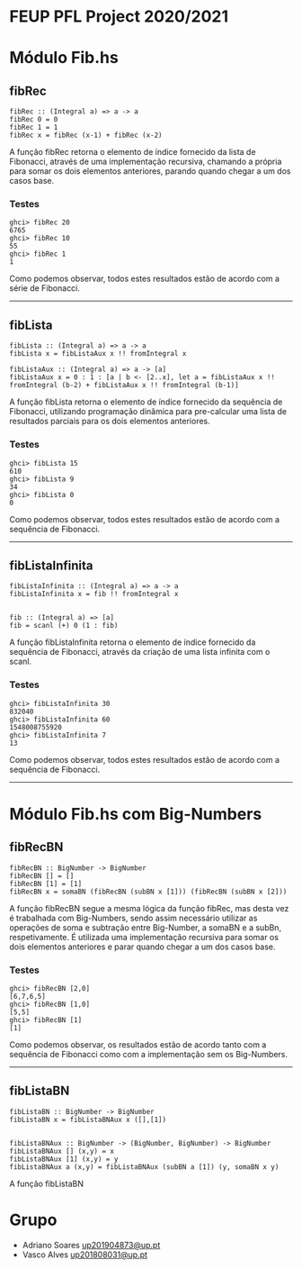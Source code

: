 # FEUP PFL Project 2020/2021

# Módulo Fib.hs

## fibRec

```
fibRec :: (Integral a) => a -> a
fibRec 0 = 0
fibRec 1 = 1
fibRec x = fibRec (x-1) + fibRec (x-2)
```

A função fibRec retorna o elemento de índice fornecido da lista de Fibonacci, através de uma implementação recursiva, chamando a própria para somar os dois elementos anteriores, parando quando chegar a um dos casos base.

### Testes

```
ghci> fibRec 20
6765
ghci> fibRec 10
55
ghci> fibRec 1
1
```
Como podemos observar, todos estes resultados estão de acordo com a série de Fibonacci.

---

## fibLista

```
fibLista :: (Integral a) => a -> a
fibLista x = fibListaAux x !! fromIntegral x

fibListaAux :: (Integral a) => a -> [a]
fibListaAux x = 0 : 1 : [a | b <- [2..x], let a = fibListaAux x !! fromIntegral (b-2) + fibListaAux x !! fromIntegral (b-1)]
```

A função fibLista retorna o elemento de índice fornecido da sequência de Fibonacci, utilizando programação dinâmica para pre-calcular uma lista de resultados parciais para os dois elementos anteriores.

### Testes

```
ghci> fibLista 15
610
ghci> fibLista 9
34
ghci> fibLista 0
0
```

Como podemos observar, todos estes resultados estão de acordo com a sequência de Fibonacci.

---

## fibListaInfinita

```
fibListaInfinita :: (Integral a) => a -> a
fibListaInfinita x = fib !! fromIntegral x


fib :: (Integral a) => [a]
fib = scanl (+) 0 (1 : fib)
```

A função fibListaInfinita retorna o elemento de índice fornecido da sequência de Fibonacci, através da criação de uma lista infinita com o scanl.

### Testes

```
ghci> fibListaInfinita 30
832040
ghci> fibListaInfinita 60
1548008755920
ghci> fibListaInfinita 7
13
```

Como podemos observar, todos estes resultados estão de acordo com a sequência de Fibonacci.

---

# Módulo Fib.hs com Big-Numbers

## fibRecBN

```
fibRecBN :: BigNumber -> BigNumber
fibRecBN [] = []
fibRecBN [1] = [1]
fibRecBN x = somaBN (fibRecBN (subBN x [1])) (fibRecBN (subBN x [2]))
```

A função fibRecBN segue a mesma lógica da função fibRec, mas desta vez é trabalhada com Big-Numbers, sendo assim necessário utilizar as operações de soma e subtração entre Big-Number, a somaBN e a subBn, respetivamente. É utilizada uma implementação recursiva para somar os dois elementos anteriores e parar quando chegar a um dos casos base.

### Testes

```
ghci> fibRecBN [2,0]
[6,7,6,5]
ghci> fibRecBN [1,0]
[5,5]
ghci> fibRecBN [1]
[1]
```

Como podemos observar, os resultados estão de acordo tanto com a sequência de Fibonacci como com a implementação sem os Big-Numbers.

---

## fibListaBN

```
fibListaBN :: BigNumber -> BigNumber 
fibListaBN x = fibListaBNAux x ([],[1])


fibListaBNAux :: BigNumber -> (BigNumber, BigNumber) -> BigNumber
fibListaBNAux [] (x,y) = x
fibListaBNAux [1] (x,y) = y
fibListaBNAux a (x,y) = fibListaBNAux (subBN a [1]) (y, somaBN x y)
```

A função fibListaBN 

# Grupo

- Adriano Soares <up201904873@up.pt>
- Vasco Alves <up201808031@up.pt>